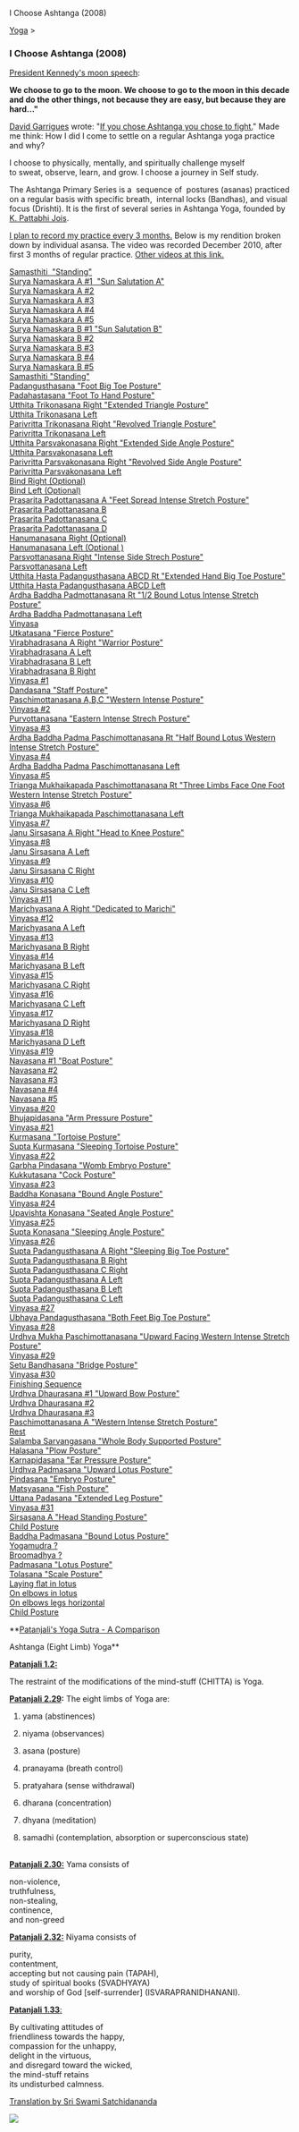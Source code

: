 I Choose Ashtanga (2008) 

[Yoga](../yoga.md)‎ > ‎

### I Choose Ashtanga (2008)

[President Kennedy's moon speech](http://www.historyplace.com/speeches/jfk-space.htm): 

**We choose to go to the moon. We choose to go to the moon in this decade and do the other things, not because they are easy, but because they are hard..."**

[David Garrigues](http://www.davidgarrigues.com/) wrote: "[If you chose Ashtanga you chose to fight.](http://davidgarrigues.tumblr.com/post/4031218381/if-you-chose-ashtanga-you-chose-to-fight)" Made me think: How I did I come to settle on a regular Ashtanga yoga practice and why?  

  

I choose to physically, mentally, and spiritually challenge myself to sweat, observe, learn, and grow. I choose a journey in Self study.  

  

The Ashtanga Primary Series is a  sequence of  postures (asanas) practiced on a regular basis with specific breath,  internal locks (Bandhas), and visual focus (Drishti). It is the first of several series in [](videos.md) Ashtanga Yoga, founded by [K. Pattabhi Jois](http://kpjayi.org/biographies/k-pattabhi-jois).  
  
[I plan to record my practice every 3 months.](videos.md) Below is my rendition broken down by individual asansa. The video was recorded December 2010, after first 3 months of regular practice. [Other videos at this link.](videos.md)  
  
[Samasthiti  "Standing"](http://www.youtube.com/watch?v=bIoiPerB8_Y&cc_load_policy=1#t=0m0s)  
[Surya Namaskara A #1  "Sun Salutation A"](http://www.youtube.com/watch?v=bIoiPerB8_Y&cc_load_policy=1#t=0m5s)  
[Surya Namaskara A #2](http://www.youtube.com/watch?v=bIoiPerB8_Y&cc_load_policy=1#t=0m5s)  
[Surya Namaskara A﻿ #3](http://www.youtube.com/watch?v=bIoiPerB8_Y&cc_load_policy=1#t=0m36s)  
[Surya Namaskara A #4](http://www.youtube.com/watch?v=bIoiPerB8_Y&cc_load_policy=1#t=01m16s)  
[Surya Namaskara A #5](http://www.youtube.com/watch?v=bIoiPerB8_Y&cc_load_policy=1#t=01m53s)  
[Surya Namaskara B #1 "Sun Salutation B"](http://www.youtube.com/watch?v=bIoiPerB8_Y&cc_load_policy=1#t=3m23s)  
[Surya Namaskara B #2](http://www.youtube.com/watch?v=bIoiPerB8_Y&cc_load_policy=1#t=4m28s)  
[Surya Namaskara B #3](http://www.youtube.com/watch?v=bIoiPerB8_Y&cc_load_policy=1#t=5m25s)  
[Surya Namaskara B #4](http://www.youtube.com/watch?v=bIoiPerB8_Y&cc_load_policy=1#t=6m26s)  
[Surya Namaskara B #5](http://www.youtube.com/watch?v=bIoiPerB8_Y&cc_load_policy=1#t=7m23s)  
[Samasthiti "Standing"](http://www.youtube.com/watch?v=bIoiPerB8_Y&cc_load_policy=1#t=8m31s)  
[Padangusthasana "Foot Big Toe Posture"](http://www.youtube.com/watch?v=bIoiPerB8_Y&cc_load_policy=1#t=8m39s)  
[Padahastasana "Foot To Hand Posture"](http://www.youtube.com/watch?v=bIoiPerB8_Y&cc_load_policy=1#t=9m09s)  
[Utthita Trikonasana Right "Extended Triangle Posture"](http://www.youtube.com/watch?v=bIoiPerB8_Y&cc_load_policy=1#t=9m45s)  
[Utthita Trikonasana Left](http://www.youtube.com/watch?v=bIoiPerB8_Y&cc_load_policy=1#t=10m10s)  
[Parivritta Trikonasana﻿ Right "Revolved Triangle Posture"](http://www.youtube.com/watch?v=bIoiPerB8_Y&cc_load_policy=1#t=10m26s)  
[Parivritta Trikonasana﻿ Left](http://www.youtube.com/watch?v=bIoiPerB8_Y&cc_load_policy=1#t=11m31s)  
[Utthita Parsvakonasana Right "Extended Side Angle Posture"](http://www.youtube.com/watch?v=bIoiPerB8_Y&cc_load_policy=1#t=11m06s)  
[Utthita Parsvakonasana Left](http://www.youtube.com/watch?v=bIoiPerB8_Y&cc_load_policy=1#t=11m31s)  
[Parivritta Parsvakonasana Right "Revolved Side Angle Posture"](http://www.youtube.com/watch?v=bIoiPerB8_Y&cc_load_policy=1#t=11m46s)  
[Parivritta Parsvakonasana Left](http://www.youtube.com/watch?v=bIoiPerB8_Y&cc_load_policy=1#t=12m05s)  
[Bind Right (Optional)](http://www.youtube.com/watch?v=bIoiPerB8_Y&cc_load_policy=1#t=12m26s)  
[Bind Left (Optional)](http://www.youtube.com/watch?v=bIoiPerB8_Y&cc_load_policy=1#t=12m46s)  
[Prasarita Padottanasana A "Feet Spread Intense Stretch Posture"](http://www.youtube.com/watch?v=bIoiPerB8_Y&cc_load_policy=1#t=13m07s)  
[Prasarita Padottanasana B](http://www.youtube.com/watch?v=bIoiPerB8_Y&cc_load_policy=1#t=13m40s)  
[Prasarita Padottanasana C](http://www.youtube.com/watch?v=bIoiPerB8_Y&cc_load_policy=1#t=14m04s)  
[Prasarita Padottanasana D](http://www.youtube.com/watch?v=bIoiPerB8_Y&cc_load_policy=1#t=14m32s)  
[Hanumanasana Right (Optional)](http://www.youtube.com/watch?v=bIoiPerB8_Y&cc_load_policy=1#t=15m04s)  
[Hanumanasana Left (Optional )](http://www.youtube.com/watch?v=bIoiPerB8_Y&cc_load_policy=1#t=15m35s)  
[Parsvottanasana Right "Intense Side Strech Posture"](http://www.youtube.com/watch?v=bIoiPerB8_Y&cc_load_policy=1#t=16m18s)  
[Parsvottanasana Left](http://www.youtube.com/watch?v=bIoiPerB8_Y&cc_load_policy=1#t=16m50s)  
[Utthita Hasta Padangusthasana ABCD Rt "Extended Hand Big Toe Posture"](http://www.youtube.com/watch?v=bIoiPerB8_Y&cc_load_policy=1#t=17m12s)  
[Utthita Hasta Padangusthasana ABCD Left](http://www.youtube.com/watch?v=bIoiPerB8_Y&cc_load_policy=1#t=17m53s)  
[Ardha Baddha Padmottanasana Rt "1/2 Bound Lotus Intense Stretch Posture"](http://www.youtube.com/watch?v=bIoiPerB8_Y&cc_load_policy=1#t=18m25s)  
[Ardha Baddha Padmottanasana Left](http://www.youtube.com/watch?v=bIoiPerB8_Y&cc_load_policy=1#t=18m59s)  
[Vinyasa](http://www.youtube.com/watch?v=bIoiPerB8_Y&cc_load_policy=1#t=19m41s)  
[Utkatasana "Fierce Posture"](http://www.youtube.com/watch?v=bIoiPerB8_Y&cc_load_policy=1#t=20m00s)  
[Virabhadrasana A Right "Warrior Posture"](http://www.youtube.com/watch?v=bIoiPerB8_Y&cc_load_policy=1#t=20m14s)  
[Virabhadrasana A Left](http://www.youtube.com/watch?v=bIoiPerB8_Y&cc_load_policy=1#t=20m45s)  
[Virabhadrasana B Left](http://www.youtube.com/watch?v=bIoiPerB8_Y&cc_load_policy=1#t=20m50s)  
[Virabhadrasana B Right](http://www.youtube.com/watch?v=bIoiPerB8_Y&cc_load_policy=1#t=21m09s)  
[Vinyasa﻿ #1](http://www.youtube.com/watch?v=bIoiPerB8_Y&cc_load_policy=1#t=21m13s)  
[Dandasana "Staff Posture"](http://www.youtube.com/watch?v=bIoiPerB8_Y&cc_load_policy=1#t=21m25s)  
[Paschimottanasana A,B,C "Western Intense Posture"](http://www.youtube.com/watch?v=bIoiPerB8_Y&cc_load_policy=1#t=21m25s)  
[Vinyasa﻿ #2](http://www.youtube.com/watch?v=bIoiPerB8_Y&cc_load_policy=1#t=22m10s)  
[Purvottanasana "Eastern Intense Strech Posture"](http://www.youtube.com/watch?v=bIoiPerB8_Y&cc_load_policy=1#t=22m20s)  
[Vinyasa﻿ #3](http://www.youtube.com/watch?v=bIoiPerB8_Y&cc_load_policy=1#t=22m30s)  
[Ardha Baddha Padma Paschimottanasana Rt "Half Bound Lotus Western Intense Stretch Posture"](http://www.youtube.com/watch?v=bIoiPerB8_Y&cc_load_policy=1#t=22m44s)  
[Vinyasa﻿ #4](http://www.youtube.com/watch?v=bIoiPerB8_Y&cc_load_policy=1#t=23m12s)  
[Ardha Baddha Padma Paschimottanasana Left](http://www.youtube.com/watch?v=bIoiPerB8_Y&cc_load_policy=1#t=23m24s)  
[Vinyasa﻿ #5](http://www.youtube.com/watch?v=bIoiPerB8_Y&cc_load_policy=1#t=23m51s)  
[Trianga Mukhaikapada Paschimottanasana Rt "Three Limbs Face One Foot Western Intense Stretch Posture"](http://www.youtube.com/watch?v=bIoiPerB8_Y&cc_load_policy=1#t=24m02s)  
[Vinyasa﻿ #6](http://www.youtube.com/watch?v=bIoiPerB8_Y&cc_load_policy=1#t=24m26s)  
[Trianga Mukhaikapada Paschimottanasana Left](http://www.youtube.com/watch?v=bIoiPerB8_Y&cc_load_policy=1#t=24m37s)  
[Vinyasa﻿ #7](http://www.youtube.com/watch?v=bIoiPerB8_Y&cc_load_policy=1#t=25m15s)  
[Janu Sirsasana A Right "Head to Knee Posture"](http://www.youtube.com/watch?v=bIoiPerB8_Y&cc_load_policy=1#t=25m29s)  
[Vinyasa﻿ #8](http://www.youtube.com/watch?v=bIoiPerB8_Y&cc_load_policy=1#t=26m01s)  
[Janu Sirsasana A Left](http://www.youtube.com/watch?v=bIoiPerB8_Y&cc_load_policy=1#t=26m14s)  
[Vinyasa﻿ #9](http://www.youtube.com/watch?v=bIoiPerB8_Y&cc_load_policy=1#t=26m43s)  
[Janu Sirsasana C Right](http://www.youtube.com/watch?v=bIoiPerB8_Y&cc_load_policy=1#t=26m57s)  
[Vinyasa﻿ #10](http://www.youtube.com/watch?v=bIoiPerB8_Y&cc_load_policy=1#t=27m28s)  
[Janu Sirsasana C Left](http://www.youtube.com/watch?v=bIoiPerB8_Y&cc_load_policy=1#t=27m43s)  
[Vinyasa﻿ #11](http://www.youtube.com/watch?v=bIoiPerB8_Y&cc_load_policy=1#t=28m12s)  
[Marichyasana A Right "Dedicated to Marichi"](http://www.youtube.com/watch?v=bIoiPerB8_Y&cc_load_policy=1#t=28m24s)  
[Vinyasa﻿ #12](http://www.youtube.com/watch?v=bIoiPerB8_Y&cc_load_policy=1#t=28m45s)  
[Marichyasana A Left](http://www.youtube.com/watch?v=bIoiPerB8_Y&cc_load_policy=1#t=28m57s)  
[Vinyasa﻿ #13](http://www.youtube.com/watch?v=bIoiPerB8_Y&cc_load_policy=1#t=29m17s)  
[Marichyasana B Right](http://www.youtube.com/watch?v=bIoiPerB8_Y&cc_load_policy=1#t=29m29s)  
[Vinyasa﻿ #14](http://www.youtube.com/watch?v=bIoiPerB8_Y&cc_load_policy=1#t=29m59s)  
[Marichyasana B Left](http://www.youtube.com/watch?v=bIoiPerB8_Y&cc_load_policy=1#t=30m11s)  
[Vinyasa﻿ #15](http://www.youtube.com/watch?v=bIoiPerB8_Y&cc_load_policy=1#t=30m44s)  
[Marichyasana C Right](http://www.youtube.com/watch?v=bIoiPerB8_Y&cc_load_policy=1#t=30m57s)  
[Vinyasa﻿ #16](http://www.youtube.com/watch?v=bIoiPerB8_Y&cc_load_policy=1#t=31m23s)  
[Marichyasana C Left](http://www.youtube.com/watch?v=bIoiPerB8_Y&cc_load_policy=1#t=31m27s)  
[Vinyasa﻿ #17](http://www.youtube.com/watch?v=bIoiPerB8_Y&cc_load_policy=1#t=32m12s)  
[Marichyasana D Right](http://www.youtube.com/watch?v=bIoiPerB8_Y&cc_load_policy=1#t=32m24s)  
[Vinyasa﻿ #18](http://www.youtube.com/watch?v=bIoiPerB8_Y&cc_load_policy=1#t=32m55s)  
[Marichyasana D Left](http://www.youtube.com/watch?v=bIoiPerB8_Y&cc_load_policy=1#t=33m07s)  
[Vinyasa﻿ #19](http://www.youtube.com/watch?v=bIoiPerB8_Y&cc_load_policy=1#t=33m59s)  
[Navasana #1 "Boat Posture"](http://www.youtube.com/watch?v=bIoiPerB8_Y&cc_load_policy=1#t=34m11s)  
[Navasana #2](http://www.youtube.com/watch?v=bIoiPerB8_Y&cc_load_policy=1#t=34m24s)  
[Navasana #3](http://www.youtube.com/watch?v=bIoiPerB8_Y&cc_load_policy=1#t=34m36s)  
[Navasana #4](http://www.youtube.com/watch?v=bIoiPerB8_Y&cc_load_policy=1#t=34m50s)  
[Navasana #5](http://www.youtube.com/watch?v=bIoiPerB8_Y&cc_load_policy=1#t=35m09s)  
[Vinyasa﻿ #20](http://www.youtube.com/watch?v=bIoiPerB8_Y&cc_load_policy=1#t=35m47s)  
[Bhujapidasana "Arm Pressure Posture"](http://www.youtube.com/watch?v=bIoiPerB8_Y&cc_load_policy=1#t=36m02s)  
[Vinyasa﻿ #21](http://www.youtube.com/watch?v=bIoiPerB8_Y&cc_load_policy=1#t=36m21s)  
[Kurmasana "Tortoise Posture"](http://www.youtube.com/watch?v=bIoiPerB8_Y&cc_load_policy=1#t=36m39s)  
[Supta Kurmasana "Sleeping Tortoise Posture"](http://www.youtube.com/watch?v=bIoiPerB8_Y&cc_load_policy=1#t=37m10s)  
[Vinyasa﻿ #22](http://www.youtube.com/watch?v=bIoiPerB8_Y&cc_load_policy=1#t=37m38s)  
[Garbha Pindasana "Womb Embryo Posture"](http://www.youtube.com/watch?v=bIoiPerB8_Y&cc_load_policy=1#t=37m51s)  
[Kukkutasana "Cock Posture"](http://www.youtube.com/watch?v=bIoiPerB8_Y&cc_load_policy=1#t=39m10s)  
[Vinyasa﻿ #23](http://www.youtube.com/watch?v=bIoiPerB8_Y&cc_load_policy=1#t=39m22s)  
[Baddha Konasana "Bound Angle Posture"](http://www.youtube.com/watch?v=bIoiPerB8_Y&cc_load_policy=1#t=39m34s)  
[Vinyasa﻿ #24](http://www.youtube.com/watch?v=bIoiPerB8_Y&cc_load_policy=1#t=40m19s)  
[Upavishta Konasana "Seated Angle Posture"](http://www.youtube.com/watch?v=bIoiPerB8_Y&cc_load_policy=1#t=40m30s)  
[Vinyasa﻿ #25](http://www.youtube.com/watch?v=bIoiPerB8_Y&cc_load_policy=1#t=41m06s)  
[Supta Konasana "Sleeping Angle Posture"](http://www.youtube.com/watch?v=bIoiPerB8_Y&cc_load_policy=1#t=41m18s)  
[Vinyasa﻿ #26](http://www.youtube.com/watch?v=bIoiPerB8_Y&cc_load_policy=1#t=42m11s)  
[Supta Padangusthasana A Right "Sleeping Big Toe Posture"](http://www.youtube.com/watch?v=bIoiPerB8_Y&cc_load_policy=1#t=42m25s)  
[Supta Padangusthasana B Right](http://www.youtube.com/watch?v=bIoiPerB8_Y&cc_load_policy=1#t=42m40s)  
[Supta Padangusthasana C Right](http://www.youtube.com/watch?v=bIoiPerB8_Y&cc_load_policy=1#t=42m57s)  
[Supta Padangusthasana A Left](http://www.youtube.com/watch?v=bIoiPerB8_Y&cc_load_policy=1#t=43m13s)  
[Supta Padangusthasana B Left](http://www.youtube.com/watch?v=bIoiPerB8_Y&cc_load_policy=1#t=43m34s)  
[Supta Padangusthasana C Left](http://www.youtube.com/watch?v=bIoiPerB8_Y&cc_load_policy=1#t=43m49s)  
[Vinyasa﻿ #27](http://www.youtube.com/watch?v=bIoiPerB8_Y&cc_load_policy=1#t=44m07s)  
[Ubhaya Pandagusthasana "Both Feet Big Toe Posture"](http://www.youtube.com/watch?v=bIoiPerB8_Y&cc_load_policy=1#t=44m27s)  
[Vinyasa﻿ #28](http://www.youtube.com/watch?v=bIoiPerB8_Y&cc_load_policy=1#t=44m53s)  
[Urdhva Mukha Paschimottanasana "Upward Facing Western Intense Stretch Posture"](http://www.youtube.com/watch?v=bIoiPerB8_Y&cc_load_policy=1#t=45m07s)  
[Vinyasa﻿ #29](http://www.youtube.com/watch?v=bIoiPerB8_Y&cc_load_policy=1#t=45m41s)  
[Setu Bandhasana "Bridge Posture"](http://www.youtube.com/watch?v=bIoiPerB8_Y&cc_load_policy=1#t=45m53s)  
[Vinyasa﻿ #30](http://www.youtube.com/watch?v=bIoiPerB8_Y&cc_load_policy=1#t=46m30s)  
[Finishing Sequence](http://www.youtube.com/watch?v=bIoiPerB8_Y&cc_load_policy=1#t=46m45s)  
[Urdhva Dhaurasana #1 "Upward Bow Posture"](http://www.youtube.com/watch?v=bIoiPerB8_Y&cc_load_policy=1#t=46m55s)  
[Urdhva Dhaurasana #2](http://www.youtube.com/watch?v=bIoiPerB8_Y&cc_load_policy=1#t=47m15s)  
[Urdhva Dhaurasana #3](http://www.youtube.com/watch?v=bIoiPerB8_Y&cc_load_policy=1#t=47m27s)  
[Paschimottanasana A "Western Intense Stretch Posture"](http://www.youtube.com/watch?v=bIoiPerB8_Y&cc_load_policy=1#t=47m39s)  
[Rest](http://www.youtube.com/watch?v=bIoiPerB8_Y&cc_load_policy=1#t=48m39s)  
[Salamba Sarvangasana "Whole Body Supported Posture"](http://www.youtube.com/watch?v=bIoiPerB8_Y&cc_load_policy=1#t=48m55s)  
[Halasana "Plow Posture"](http://www.youtube.com/watch?v=bIoiPerB8_Y&cc_load_policy=1#t=49m41s)  
[Karnapidasana "Ear Pressure Posture"](http://www.youtube.com/watch?v=bIoiPerB8_Y&cc_load_policy=1#t=50m02s)  
[Urdhva Padmasana "Upward Lotus Posture"](http://www.youtube.com/watch?v=bIoiPerB8_Y&cc_load_policy=1#t=50m19s)  
[Pindasana "Embryo Posture"](http://www.youtube.com/watch?v=bIoiPerB8_Y&cc_load_policy=1#t=50m53s)  
[Matsyasana "Fish Posture"](http://www.youtube.com/watch?v=bIoiPerB8_Y&cc_load_policy=1#t=51m07s)  
[Uttana Padasana "Extended Leg Posture"](http://www.youtube.com/watch?v=bIoiPerB8_Y&cc_load_policy=1#t=51m34s)  
[Vinyasa﻿ #31](http://www.youtube.com/watch?v=bIoiPerB8_Y&cc_load_policy=1#t=51m52s)  
[Sirsasana A "Head Standing Posture"](http://www.youtube.com/watch?v=bIoiPerB8_Y&cc_load_policy=1#t=52m02s)  
[Child Posture](http://www.youtube.com/watch?v=bIoiPerB8_Y&cc_load_policy=1#t=52m54s)  
[Baddha Padmasana "Bound Lotus Posture"](http://www.youtube.com/watch?v=bIoiPerB8_Y&cc_load_policy=1#t=53m05s)  
[Yogamudra ?](http://www.youtube.com/watch?v=bIoiPerB8_Y&cc_load_policy=1#t=54m20s)  
[Broomadhya ?](http://www.youtube.com/watch?v=bIoiPerB8_Y&cc_load_policy=1#t=54m37s)  
[Padmasana "Lotus Posture"](http://www.youtube.com/watch?v=bIoiPerB8_Y&cc_load_policy=1#t=54m55s)  
[Tolasana "Scale Posture"](http://www.youtube.com/watch?v=bIoiPerB8_Y&cc_load_policy=1#t=55m52s)  
[Laying flat in lotus](http://www.youtube.com/watch?v=bIoiPerB8_Y&cc_load_policy=1#t=56m40s)  
[On elbows in lotus](http://www.youtube.com/watch?v=bIoiPerB8_Y&cc_load_policy=1#t=57m08s)  
[On elbows legs horizontal](http://www.youtube.com/watch?v=bIoiPerB8_Y&cc_load_policy=1#t=57m16s)  
[Child Posture](http://www.youtube.com/watch?v=bIoiPerB8_Y&cc_load_policy=1#t=57m20s)

**[Patanjali's Yoga Sutra - A Comparison](patanjani.md)  
  
Ashtanga (Eight Limb) Yoga**  
  
[**Patanjali 1.2:**](patanjani/book-1/12.md)  

The restraint of the modifications of the mind-stuff (CHITTA) is Yoga.  

  
**[Patanjali 2.29](patanjani/book-2/229.md):** The eight limbs of Yoga are:  

1) yama (abstinences)  

2) niyama (observances)  
3) asana (posture)  
4) pranayama (breath control)  
5) pratyahara (sense withdrawal)  
6) dharana (concentration)  
7) dhyana (meditation)  
8) samadhi (contemplation, absorption or superconscious state)  

[  
**Patanjali 2.30:**](patanjani/book-2/230.md) Yama consists of  

non-violence,  
truthfulness,  
non-stealing,  
continence,  
and non-greed  

  
[**Patanjali 2.32:**](patanjani/book-2/232.md) Niyama consists of  

purity,  
contentment,  
accepting but not causing pain (TAPAH),  
study of spiritual books (SVADHYAYA)  
and worship of God \[self-surrender\] (ISVARAPRANIDHANANI).  

  
[**Patanjali 1.33**:](patanjani/book-1/133.md)  

By cultivating attitudes of  
friendliness towards the happy,  
compassion for the unhappy,  
delight in the virtuous,  
and disregard toward the wicked,  
the mind-stuff retains  
its undisturbed calmness.  

  
[Translation by Sri Swami Satchidananda](http://www.amazon.com/Yoga-Sutras-Patanjali-Commentary-Satchidananda/dp/0932040381/ref=sr_1_1?ie=UTF8&qid=1311735074&sr=8-1)  
  

[![](../_/rsrc/1357253273552/yoga/i-choose-ashtanga/lotus-height=320&width=283.png)](http://www.johnhenrythompson.com/yoga/i-choose-ashtanga/lotus.png?attredirects=0)

  

